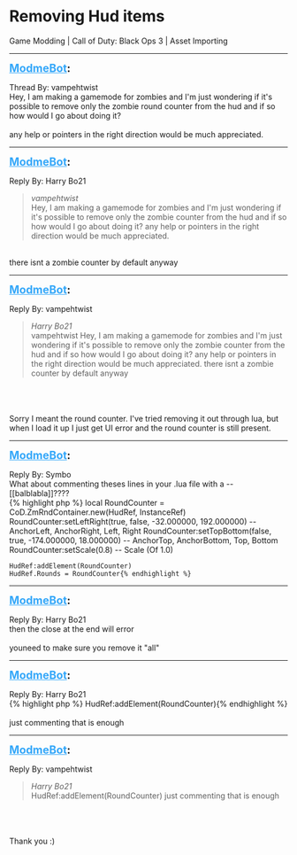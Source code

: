 # Removing Hud items
Game Modding | Call of Duty: Black Ops 3 | Asset Importing

---
<strong style="font-size: 1.4em;"><span style="text-decoration: underline;text-decoration-color: #34a7f9;"><span style="color:#34a7f9;">ModmeBot</span></span>:</strong>

<p>Thread By: vampehtwist<br />Hey, I am making a gamemode for zombies and I&#39;m just wondering if it&#39;s possible to remove only the zombie round counter from the hud and if so how would I go about doing it?<br /> <br />any help or pointers in the right direction would be much appreciated.</p>

---
<strong style="font-size: 1.4em;"><span style="text-decoration: underline;text-decoration-color: #34a7f9;"><span style="color:#34a7f9;">ModmeBot</span></span>:</strong>

<p>Reply By: Harry Bo21<br /><blockquote><em>vampehtwist</em><br />Hey, I am making a gamemode for zombies and I&#39;m just wondering if it&#39;s possible to remove only the zombie counter from the hud and if so how would I go about doing it?   any help or pointers in the right direction would be much appreciated.</blockquote><br /> there isnt a zombie counter by default anyway</p>

---
<strong style="font-size: 1.4em;"><span style="text-decoration: underline;text-decoration-color: #34a7f9;"><span style="color:#34a7f9;">ModmeBot</span></span>:</strong>

<p>Reply By: vampehtwist<br /><blockquote><em>Harry Bo21</em><br />vampehtwist Hey, I am making a gamemode for zombies and I&#39;m just wondering if it&#39;s possible to remove only the zombie counter from the hud and if so how would I go about doing it?   any help or pointers in the right direction would be much appreciated.  there isnt a zombie counter by default anyway</blockquote><br /> <br /> <br />Sorry I meant the round counter. I&#39;ve tried removing it out through lua, but when I load it up I just get UI error and the round counter is still present.</p>

---
<strong style="font-size: 1.4em;"><span style="text-decoration: underline;text-decoration-color: #34a7f9;"><span style="color:#34a7f9;">ModmeBot</span></span>:</strong>

<p>Reply By: Symbo<br />What about commenting theses lines in your .lua file with a --[[balblabla]]????<br />{% highlight php %}
local RoundCounter = CoD.ZmRndContainer.new(HudRef, InstanceRef)
    RoundCounter:setLeftRight(true, false, -32.000000, 192.000000)      -- AnchorLeft, AnchorRight, Left, Right
    RoundCounter:setTopBottom(false, true, -174.000000, 18.000000)   -- AnchorTop, AnchorBottom, Top, Bottom
    RoundCounter:setScale(0.8)  -- Scale (Of 1.0)
    
    HudRef:addElement(RoundCounter)
    HudRef.Rounds = RoundCounter{% endhighlight %}
</p>

---
<strong style="font-size: 1.4em;"><span style="text-decoration: underline;text-decoration-color: #34a7f9;"><span style="color:#34a7f9;">ModmeBot</span></span>:</strong>

<p>Reply By: Harry Bo21<br />then the close at the end will error<br /> <br />youneed to make sure you remove it &quot;all&quot;</p>

---
<strong style="font-size: 1.4em;"><span style="text-decoration: underline;text-decoration-color: #34a7f9;"><span style="color:#34a7f9;">ModmeBot</span></span>:</strong>

<p>Reply By: Harry Bo21<br />{% highlight php %}
HudRef:addElement(RoundCounter){% endhighlight %}
 <br /> <br />just commenting that is enough</p>

---
<strong style="font-size: 1.4em;"><span style="text-decoration: underline;text-decoration-color: #34a7f9;"><span style="color:#34a7f9;">ModmeBot</span></span>:</strong>

<p>Reply By: vampehtwist<br /><blockquote><em>Harry Bo21</em><br />HudRef:addElement(RoundCounter)     just commenting that is enough</blockquote><br /> <br /> <br />Thank you :)</p>
